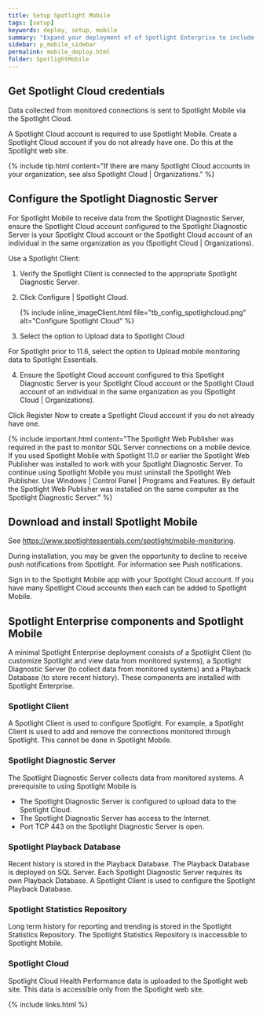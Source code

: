 ```yaml
---
title: Setup Spotlight Mobile
tags: [setup]
keywords: deploy, setup, mobile
summary: "Expand your deployment of of Spotlight Enterprise to include Spotlight Mobile."
sidebar: p_mobile_sidebar
permalink: mobile_deploy.html
folder: SpotlightMobile
---
```




## Get Spotlight Cloud credentials
Data collected from monitored connections is sent to Spotlight Mobile via the Spotlight Cloud.

A Spotlight Cloud account is required to use Spotlight Mobile. Create a Spotlight Cloud account if you do not already have one. Do this at the Spotlight web site.

{% include tip.html content="If there are many Spotlight Cloud accounts in your organization, see also Spotlight Cloud \| Organizations." %}

## Configure the Spotlight Diagnostic Server

For Spotlight Mobile to receive data from the Spotlight Diagnostic Server, ensure the Spotlight Cloud account configured to the Spotlight Diagnostic Server is your Spotlight Cloud account or the Spotlight Cloud account of an individual in the same organization as you (Spotlight Cloud \| Organizations).

Use a Spotlight Client:

1. Verify the Spotlight Client is connected to the appropriate Spotlight Diagnostic Server.
2. Click Configure \| Spotlight Cloud.

    {% include inline_imageClient.html file="tb_config_spotlighcloud.png" alt="Configure Spotlight Cloud" %}

3. Select the option to Upload data to Spotlight Cloud

For Spotlight prior to 11.6, select the option to Upload mobile monitoring data to Spotlight Essentials.

4. Ensure the Spotlight Cloud account configured to this Spotlight Diagnostic Server is your Spotlight Cloud account or the Spotlight Cloud account of an individual in the same organization as you (Spotlight Cloud \| Organizations).

Click Register Now to create a Spotlight Cloud account if you do not already have one.

{% include important.html content="The Spotlight Web Publisher was required in the past to monitor SQL Server connections on a mobile device. If you used Spotlight Mobile with Spotlight 11.0 or earlier the Spotlight Web Publisher was installed to work with your Spotlight Diagnostic Server. To continue using Spotlight Mobile you must uninstall the Spotlight Web Publisher. Use Windows | Control Panel | Programs and Features. By default the Spotlight Web Publisher was installed on the same computer as the Spotlight Diagnostic Server." %}


## Download and install Spotlight Mobile

See https://www.spotlightessentials.com/spotlight/mobile-monitoring.

During installation, you may be given the opportunity to decline to receive push notifications from Spotlight. For information see Push notifications.

Sign in to the Spotlight Mobile app with your Spotlight Cloud account. If you have many Spotlight Cloud accounts then each can be added to Spotlight Mobile.


## Spotlight Enterprise components and Spotlight Mobile

A minimal Spotlight Enterprise deployment consists of a Spotlight Client (to customize Spotlight and view data from monitored systems), a Spotlight Diagnostic Server (to collect data from monitored systems) and a Playback Database (to store recent history). These components are installed with Spotlight Enterprise.

### Spotlight Client

A Spotlight Client is used to configure Spotlight. For example, a Spotlight Client is used to add and remove the connections monitored through Spotlight. This cannot be done in Spotlight Mobile.

### Spotlight Diagnostic Server

The Spotlight Diagnostic Server collects data from monitored systems. A prerequisite to using Spotlight Mobile is

* The Spotlight Diagnostic Server is configured to upload data to the Spotlight Cloud.
* The Spotlight Diagnostic Server has access to the Internet.
* Port TCP 443 on the Spotlight Diagnostic Server is open.

### Spotlight Playback Database

Recent history is stored in the Playback Database. The Playback Database is deployed on SQL Server. Each Spotlight Diagnostic Server requires its own Playback Database. A Spotlight Client is used to configure the Spotlight Playback Database.

### Spotlight Statistics Repository

Long term history for reporting and trending is stored in the Spotlight Statistics Repository. The Spotlight Statistics Repository is inaccessible to Spotlight Mobile.

### Spotlight Cloud

Spotlight Cloud Health Performance data is uploaded to the Spotlight web site. This data is accessible only from the Spotlight web site.


{% include links.html %}
